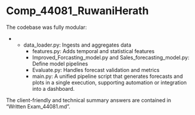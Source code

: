 # Comp_44081_RuwaniHerath

The codebase was fully modular:

- - data_loader.py: Ingests and aggregates data
    - features.py: Adds temporal and statistical features
    - Improved_Forcasting_model.py and Sales_forecasting_model.py: Define model pipelines
    - Evaluate.py: Handles forecast validation and metrics
    - main.py: A unified pipeline script that generates forecasts and plots in a single execution, supporting automation or integration into a dashboard.

The client-friendly and technical summary answers are contained in “Written Exam_44081.md”.

